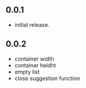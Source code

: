 ## 0.0.1

* initial release.

## 0.0.2

* container width
* container heidht
* empty list
* close suggestion function
